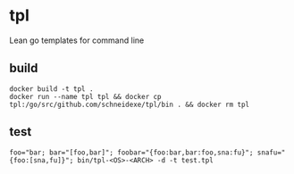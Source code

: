 # tpl
Lean go templates for command line

## build 
```
docker build -t tpl .
docker run --name tpl tpl && docker cp tpl:/go/src/github.com/schneidexe/tpl/bin . && docker rm tpl
```

## test
```
foo="bar; bar="[foo,bar]"; foobar="{foo:bar,bar:foo,sna:fu}"; snafu="{foo:[sna,fu]}"; bin/tpl-<OS>-<ARCH> -d -t test.tpl
```